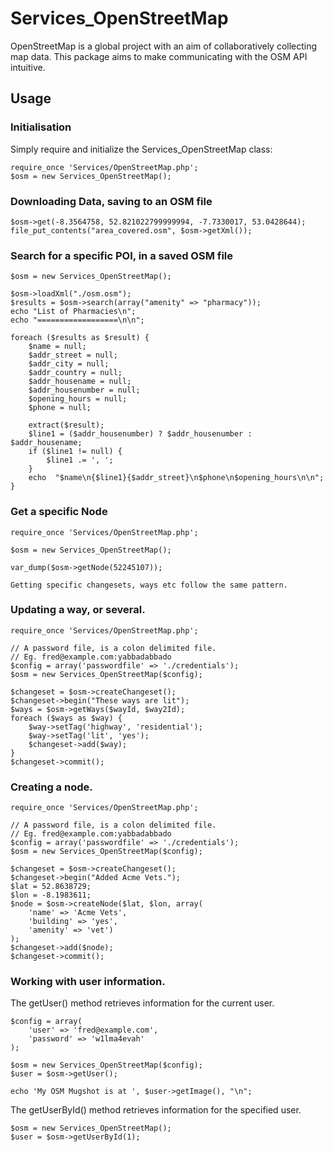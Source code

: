 # Services_OpenStreetMap
OpenStreetMap is a global project with an aim of collaboratively collecting map
data. This package aims to make communicating with the OSM API intuitive.

## Usage

### Initialisation

Simply require and initialize the Services_OpenStreetMap class:

    require_once 'Services/OpenStreetMap.php';
    $osm = new Services_OpenStreetMap();

### Downloading Data, saving to an OSM file

    $osm->get(-8.3564758, 52.821022799999994, -7.7330017, 53.0428644);
    file_put_contents("area_covered.osm", $osm->getXml());


### Search for a specific POI, in a saved OSM file
    $osm = new Services_OpenStreetMap();

    $osm->loadXml("./osm.osm");
    $results = $osm->search(array("amenity" => "pharmacy"));
    echo "List of Pharmacies\n";
    echo "==================\n\n";

    foreach ($results as $result) {
        $name = null;
        $addr_street = null;
        $addr_city = null;
        $addr_country = null;
        $addr_housename = null;
        $addr_housenumber = null;
        $opening_hours = null;
        $phone = null;

        extract($result);
        $line1 = ($addr_housenumber) ? $addr_housenumber : $addr_housename;
        if ($line1 != null) {
            $line1 .= ', ';
        }
        echo  "$name\n{$line1}{$addr_street}\n$phone\n$opening_hours\n\n";
    }

### Get a specific Node
    require_once 'Services/OpenStreetMap.php';

    $osm = new Services_OpenStreetMap();

    var_dump($osm->getNode(52245107));

    Getting specific changesets, ways etc follow the same pattern.


### Updating a way, or several.
    require_once 'Services/OpenStreetMap.php';

    // A password file, is a colon delimited file.
    // Eg. fred@example.com:yabbadabbado
    $config = array('passwordfile' => './credentials');
    $osm = new Services_OpenStreetMap($config);

    $changeset = $osm->createChangeset();
    $changeset->begin("These ways are lit");
    $ways = $osm->getWays($wayId, $way2Id);
    foreach ($ways as $way) {
        $way->setTag('highway', 'residential');
        $way->setTag('lit', 'yes');
        $changeset->add($way);
    }
    $changeset->commit();

### Creating a node.
    require_once 'Services/OpenStreetMap.php';

    // A password file, is a colon delimited file.
    // Eg. fred@example.com:yabbadabbado
    $config = array('passwordfile' => './credentials');
    $osm = new Services_OpenStreetMap($config);

    $changeset = $osm->createChangeset();
    $changeset->begin("Added Acme Vets.");
    $lat = 52.8638729;
    $lon = -8.1983611;
    $node = $osm->createNode($lat, $lon, array(
        'name' => 'Acme Vets',
        'building' => 'yes',
        'amenity' => 'vet')
    );
    $changeset->add($node);
    $changeset->commit();

### Working with user information.

The getUser() method retrieves information for the current user.

    $config = array(
        'user' => 'fred@example.com',
        'password' => 'w1lma4evah'
    );

    $osm = new Services_OpenStreetMap($config);
    $user = $osm->getUser();

    echo 'My OSM Mugshot is at ', $user->getImage(), "\n";

The getUserById() method retrieves information for the specified user.

    $osm = new Services_OpenStreetMap();
    $user = $osm->getUserById(1);
